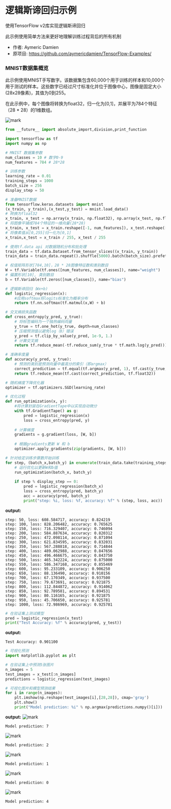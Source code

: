 # 逻辑斯谛回归示例
使用TensorFlow v2库实现逻辑斯谛回归

此示例使用简单方法来更好地理解训练过程背后的所有机制

- 作者: Aymeric Damien
- 原项目: https://github.com/aymericdamien/TensorFlow-Examples/

### MNIST数据集概览
此示例使用MNIST手写数字。该数据集包含60,000个用于训练的样本和10,000个用于测试的样本。这些数字已经过尺寸标准化并位于图像中心，图像是固定大小(28x28像素)，其值为0到255。

在此示例中，每个图像将转换为float32，归一化为[0,1]，并展平为784个特征（28 * 28）的1维数组。

![mark](http://qiniu.aihubs.net/blog/20190906/gcuRlsD0T2Et.png?imageslim)

```python
from __future__ import absolute_import,division,print_function

import tensorflow as tf
import numpy as np
```

```python
# MNIST 数据集参数
num_classes = 10 # 数字0-9
num_features = 784 # 28*28

# 训练参数
learning_rate = 0.01
training_steps = 1000
batch_size = 256
display_step = 50
```


```python
# 准备MNIST数据
from tensorflow.keras.datasets import mnist
(x_train, y_train),(x_test,y_test) = mnist.load_data()
# 转换为float32
x_train, x_test = np.array(x_train, np.float32), np.array(x_test, np.float32)
# 将图像平铺成784个特征的一维向量(28*28)
x_train, x_test = x_train.reshape([-1, num_features]), x_test.reshape([-1, num_features])
# 将像素值从[0,255]归一化为[0,1]
x_train,x_test = x_train / 255, x_test / 255
```


```python
# 使用tf.data api 对数据随机分布和批处理
train_data = tf.data.Dataset.from_tensor_slices((x_train, y_train))
train_data = train_data.repeat().shuffle(5000).batch(batch_size).prefetch(1)
```


```python
# 权值矩阵形状[784,10]，28 * 28图像特征数和类别数目
W = tf.Variable(tf.ones([num_features, num_classes]), name="weight")
# 偏置形状[10], 类别数目
b = tf.Variable(tf.zeros([num_classes]), name="bias")

# 逻辑斯谛回归（Wx+b)
def logistic_regression(x):
    #应用softmax将logits标准化为概率分布
    return tf.nn.softmax(tf.matmul(x,W) + b)

# 交叉熵损失函数
def cross_entropy(y_pred, y_true):
    # 将标签编码为一个独热编码向量
    y_true = tf.one_hot(y_true, depth=num_classes)
    # 压缩预测值以避免log（0）错误
    y_pred = tf.clip_by_value(y_pred, 1e-9, 1.)
    # 计算交叉熵
    return tf.reduce_mean(-tf.reduce_sum(y_true * tf.math.log(y_pred)))

# 准确率度量
def accuracy(y_pred, y_true):
    # 预测的类别是预测向量中最高分的索引（即argmax）
    correct_prediction = tf.equal(tf.argmax(y_pred, 1), tf.cast(y_true, tf.int64))
    return tf.reduce_mean(tf.cast(correct_prediction, tf.float32))

# 随机梯度下降优化器
optimizer = tf.optimizers.SGD(learning_rate)
```


```python
# 优化过程
def run_optimization(x, y):
    #将计算封装在GradientTape中以实现自动微分
    with tf.GradientTape() as g:
        pred = logistic_regression(x)
        loss = cross_entropy(pred, y)
        
    # 计算梯度
    gradients = g.gradient(loss, [W, b])
    
    # 根据gradients更新 W 和 b
    optimizer.apply_gradients(zip(gradients, [W, b]))
```

```python
# 针对给定训练步骤数开始训练
for step, (batch_x,batch_y) in enumerate(train_data.take(training_steps), 1):
    # 运行优化以更新W和b值
    run_optimization(batch_x, batch_y)
    
    if step % display_step == 0:
        pred = logistic_regression(batch_x)
        loss = cross_entropy(pred, batch_y)
        acc = accuracy(pred, batch_y)
        print("step: %i, loss: %f, accuracy: %f" % (step, loss, acc))
```

**output:**
```
step: 50, loss: 608.584717, accuracy: 0.824219
step: 100, loss: 828.206482, accuracy: 0.765625
step: 150, loss: 716.329407, accuracy: 0.746094
step: 200, loss: 584.887634, accuracy: 0.820312
step: 250, loss: 472.098114, accuracy: 0.871094
step: 300, loss: 621.834595, accuracy: 0.832031
step: 350, loss: 567.288818, accuracy: 0.714844
step: 400, loss: 489.062988, accuracy: 0.847656
step: 450, loss: 496.466675, accuracy: 0.843750
step: 500, loss: 465.342224, accuracy: 0.875000
step: 550, loss: 586.347168, accuracy: 0.855469
step: 600, loss: 95.233109, accuracy: 0.906250
step: 650, loss: 88.136490, accuracy: 0.910156
step: 700, loss: 67.170349, accuracy: 0.937500
step: 750, loss: 79.673691, accuracy: 0.921875
step: 800, loss: 112.844872, accuracy: 0.914062
step: 850, loss: 92.789581, accuracy: 0.894531
step: 900, loss: 80.116165, accuracy: 0.921875
step: 950, loss: 45.706650, accuracy: 0.925781
step: 1000, loss: 72.986969, accuracy: 0.925781
```

```python
# 在验证集上测试模型
pred = logistic_regression(x_test)
print("Test Accuracy: %f" % accuracy(pred, y_test))
```

**output:**
```
Test Accuracy: 0.901100
```

```python
# 可视化预测
import matplotlib.pyplot as plt

# 在验证集上中预测5张图片
n_images = 5
test_images = x_test[:n_images]
predictions = logistic_regression(test_images)

# 可视化图片和模型预测结果
for i in range(n_images):
    plt.imshow(np.reshape(test_images[i],[28,28]), cmap='gray')
    plt.show()
    print("Model prediction: %i" % np.argmax(predictions.numpy()[i]))
```

**output:**
![mark](http://qiniu.aihubs.net/blog/20190906/8DccjyQamuS2.png?imageslim)

```
Model prediction: 7
```

![mark](http://qiniu.aihubs.net/blog/20190906/e7g1H1Ut7vpr.png?imageslim)

```
Model prediction: 2
```

![mark](http://qiniu.aihubs.net/blog/20190906/QCE7cTtKKQ9E.png?imageslim)

```
Model prediction: 1
```

![mark](http://qiniu.aihubs.net/blog/20190906/iNNlJ4qEVHId.png?imageslim)

```
Model prediction: 0
```

![mark](http://qiniu.aihubs.net/blog/20190906/Qfzdn4Re7q6d.png?imageslim)


```
Model prediction: 4
```